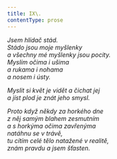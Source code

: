 ```yaml
---
title: IX\.
contentType: prose
---
```


<section>

_Jsem hlídač stád.  
Stádo jsou moje myšlenky  
a všechny mé myšlenky jsou pocity.  
Myslím očima i ušima  
a rukama i nohama  
a nosem i ústy._

</section>

<section>

_Myslit si květ je vidět a čichat jej  
a jíst plod je znát jeho smysl._

</section>

<section>

_Proto když někdy za horkého dne  
z něj samým blahem zesmutním  
a s horkýma očima zavřenýma  
natáhnu se v trávě,  
tu cítím celé tělo natažené v realitě,  
znám pravdu a jsem šťasten._

</section>
